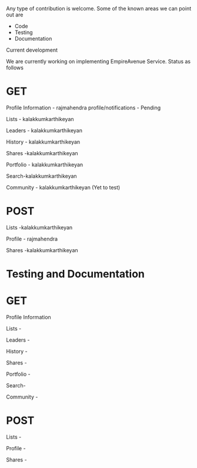 Any type of contribution is welcome. Some of the known areas we can point out are

* Code
* Testing
* Documentation

Current development

We are currently working on implementing EmpireAvenue Service. Status as follows

GET
===
Profile Information   - rajmahendra
    profile/notifications - Pending

Lists - kalakkumkarthikeyan

Leaders - kalakkumkarthikeyan

History - kalakkumkarthikeyan

Shares -kalakkumkarthikeyan

Portfolio - kalakkumkarthikeyan

Search-kalakkumkarthikeyan

Community - kalakkumkarthikeyan (Yet to test)

POST
====
Lists -kalakkumkarthikeyan
   
Profile - rajmahendra

Shares -kalakkumkarthikeyan



Testing and Documentation 
=================

GET
===
Profile Information 

Lists -

Leaders -

History - 

Shares -

Portfolio - 

Search-

Community -

POST
====
Lists -
   
Profile - 

Shares -

